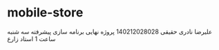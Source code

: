 # mobile-store
علیرضا نادری حقیقی
140212028028
پروژه نهایی برنامه سازی پیشرفته سه شنبه ساعت 1
استاد زارع
